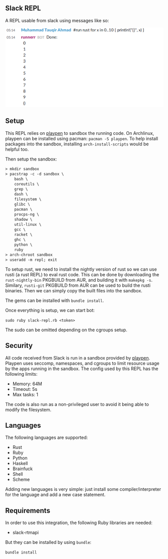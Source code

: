 ## Slack REPL

A REPL usable from slack using messages like so:

![Screenshot](screenshot.png?raw=true "Screenshot")

## Setup

This REPL relies on [playpen](https://github.com/thestinger/playpen) to sandbox the running code.
On Archlinux, playpen can be installed using pacman: `pacman -S playpen`. To help install
packages into the sandbox, installing `arch-install-scripts` would be helpful too.

Then setup the sandbox:

```
> mkdir sandbox
> pacstrap -c -d sandbox \
    bash \
    coreutils \
    grep \
    dash \
    filesystem \
    glibc \
    pacman \
    procps-ng \
    shadow \
    util-linux \
    gcc \
    racket \
    ghc \
    python \
    ruby
> arch-chroot sandbox
> useradd -m repl; exit
```

To setup rust, we need to install the nightly version of rust so we can use rusti (a rust REPL) to
eval rust code. This can be done by downloading the `rust-nightly-bin` PKGBUILD from AUR, and building
it with `makepkg -s`. Similary, `rusti-git` PKGBUILD from AUR can be used to build the rusti
binaries. Then we can simply copy the built files into the sandbox.

The gems can be installed with `bundle install`.

Once everything is setup, we can start bot:

`sudo ruby slack-repl.rb <token>`

The sudo can be omitted depending on the cgroups setup.

## Security

All code received from Slack is run in a sandbox provided by [playpen](https://github.com/thestinger/playpen).
Playpen uses seccomp, namespaces, and cgroups to limit resource usage by the apps running in the sandbox.
The config used by this REPL has the following limits:

- Memory: 64M
- Timeout: 5s
- Max tasks: 1

The code is also run as a non-privileged user to avoid it being able to modify the filesystem.

## Languages

The following languages are supported:

- Rust
- Ruby
- Python
- Haskell
- Brainfuck
- Shell
- Scheme

Adding new languages is very simple: just install some compiler/interpreter for the language
and add a new case statement.

## Requirements

In order to use this integration, the following Ruby libraries are needed:

* slack-rtmapi

But they can be installed by using `bundle`:

`bundle install`
